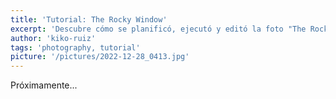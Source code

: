 ```yaml
---
title: 'Tutorial: The Rocky Window'
excerpt: 'Descubre cómo se planificó, ejecutó y editó la foto "The Rocky Window".'
author: 'kiko-ruiz'
tags: 'photography, tutorial'
picture: '/pictures/2022-12-28_0413.jpg'
---
```


Próximamente...

